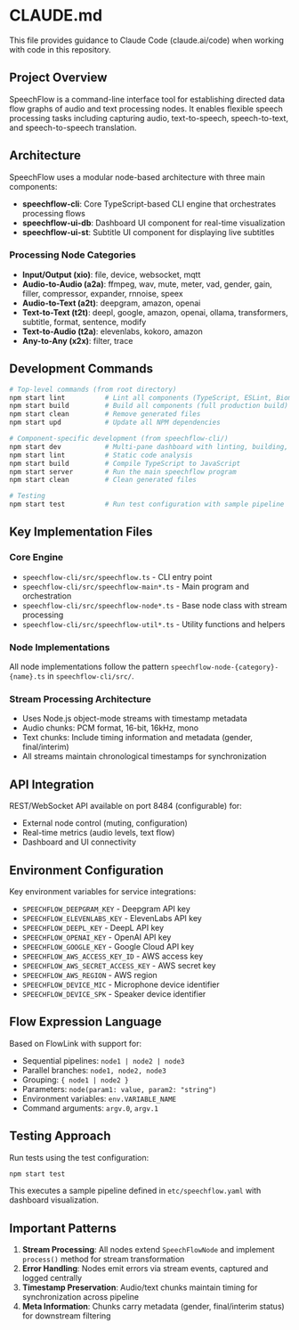 # CLAUDE.md

This file provides guidance to Claude Code (claude.ai/code) when working with code in this repository.

## Project Overview

SpeechFlow is a command-line interface tool for establishing directed data flow graphs of audio and text processing nodes. It enables flexible speech processing tasks including capturing audio, text-to-speech, speech-to-text, and speech-to-speech translation.

## Architecture

SpeechFlow uses a modular node-based architecture with three main components:

- **speechflow-cli**: Core TypeScript-based CLI engine that orchestrates processing flows
- **speechflow-ui-db**: Dashboard UI component for real-time visualization 
- **speechflow-ui-st**: Subtitle UI component for displaying live subtitles

### Processing Node Categories

- **Input/Output (xio)**: file, device, websocket, mqtt
- **Audio-to-Audio (a2a)**: ffmpeg, wav, mute, meter, vad, gender, gain, filler, compressor, expander, rnnoise, speex
- **Audio-to-Text (a2t)**: deepgram, amazon, openai
- **Text-to-Text (t2t)**: deepl, google, amazon, openai, ollama, transformers, subtitle, format, sentence, modify
- **Text-to-Audio (t2a)**: elevenlabs, kokoro, amazon
- **Any-to-Any (x2x)**: filter, trace

## Development Commands

```bash
# Top-level commands (from root directory)
npm start lint          # Lint all components (TypeScript, ESLint, Biome, Oxlint)
npm start build         # Build all components (full production build)
npm start clean         # Remove generated files
npm start upd           # Update all NPM dependencies

# Component-specific development (from speechflow-cli/)
npm start dev           # Multi-pane dashboard with linting, building, and server
npm start lint          # Static code analysis
npm start build         # Compile TypeScript to JavaScript
npm start server        # Run the main speechflow program
npm start clean         # Clean generated files

# Testing
npm start test          # Run test configuration with sample pipeline
```

## Key Implementation Files

### Core Engine

- `speechflow-cli/src/speechflow.ts`       - CLI entry point
- `speechflow-cli/src/speechflow-main*.ts` - Main program and orchestration
- `speechflow-cli/src/speechflow-node*.ts` - Base node class with stream processing
- `speechflow-cli/src/speechflow-util*.ts` - Utility functions and helpers

### Node Implementations

All node implementations follow the pattern `speechflow-node-{category}-{name}.ts` in `speechflow-cli/src/`.

### Stream Processing Architecture

- Uses Node.js object-mode streams with timestamp metadata
- Audio chunks: PCM format, 16-bit, 16kHz, mono
- Text chunks: Include timing information and metadata (gender, final/interim)
- All streams maintain chronological timestamps for synchronization

## API Integration

REST/WebSocket API available on port 8484 (configurable) for:
- External node control (muting, configuration)
- Real-time metrics (audio levels, text flow)
- Dashboard and UI connectivity

## Environment Configuration

Key environment variables for service integrations:
- `SPEECHFLOW_DEEPGRAM_KEY` - Deepgram API key
- `SPEECHFLOW_ELEVENLABS_KEY` - ElevenLabs API key  
- `SPEECHFLOW_DEEPL_KEY` - DeepL API key
- `SPEECHFLOW_OPENAI_KEY` - OpenAI API key
- `SPEECHFLOW_GOOGLE_KEY` - Google Cloud API key
- `SPEECHFLOW_AWS_ACCESS_KEY_ID` - AWS access key
- `SPEECHFLOW_AWS_SECRET_ACCESS_KEY` - AWS secret key
- `SPEECHFLOW_AWS_REGION` - AWS region
- `SPEECHFLOW_DEVICE_MIC` - Microphone device identifier
- `SPEECHFLOW_DEVICE_SPK` - Speaker device identifier

## Flow Expression Language

Based on FlowLink with support for:
- Sequential pipelines: `node1 | node2 | node3`
- Parallel branches: `node1, node2, node3`  
- Grouping: `{ node1 | node2 }`
- Parameters: `node(param1: value, param2: "string")`
- Environment variables: `env.VARIABLE_NAME`
- Command arguments: `argv.0`, `argv.1`

## Testing Approach

Run tests using the test configuration:
```bash
npm start test
```

This executes a sample pipeline defined in `etc/speechflow.yaml` with dashboard visualization.

## Important Patterns

1. **Stream Processing**: All nodes extend `SpeechFlowNode` and implement `process()` method for stream transformation
2. **Error Handling**: Nodes emit errors via stream events, captured and logged centrally
3. **Timestamp Preservation**: Audio/text chunks maintain timing for synchronization across pipeline
4. **Meta Information**: Chunks carry metadata (gender, final/interim status) for downstream filtering

